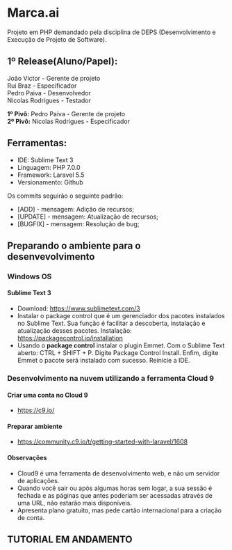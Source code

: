 # Marca.ai

Projeto em PHP demandado pela disciplina de DEPS (Desenvolvimento e Execução de Projeto de Software).

## 1º Release(Aluno/Papel):

João Victor - Gerente de projeto <br>
Rui Braz - Especificador <br>
Pedro Paiva - Desenvolvedor <br>
Nicolas Rodrígues - Testador <br>

**1º Pivô:** Pedro Paiva - Gerente de projeto <br>
**2º Pivô:** Nicolas Rodrígues - Especificador <br>

## Ferramentas:

* IDE: Sublime Text 3
* Linguagem: PHP 7.0.0
* Framework: Laravel 5.5
* Versionamento: Github

Os commits seguirão o seguinte padrão:
* [ADD] - mensagem: Adição de recursos;
* [UPDATE] - mensagem: Atualização de recursos;
* [BUGFIX] - mensagem: Resolução de bug;

## Preparando o ambiente para o desenvevolvimento

### Windows OS

#### Sublime Text 3

* Download: https://www.sublimetext.com/3
* Instalar o package control que é um gerenciador dos pacotes instalados no Sublime Text. Sua função é facilitar a descoberta, instalação e atualização desses pacotes. Instalação: https://packagecontrol.io/installation
* Usando o **package control** instalar o plugin Emmet. Com o Sublime Text aberto: CTRL + SHIFT + P. Digite Package Control Install. Enfim, digite Emmet o pacote será instalado com sucesso. Reinicie a IDE.

### Desenvolvimento na nuvem utilizando a ferramenta Cloud 9

#### Criar uma conta no Cloud 9

* https://c9.io/

#### Preparar ambiente

* https://community.c9.io/t/getting-started-with-laravel/1608

#### Observações

* Cloud9 é uma ferramenta de desenvolvimento web, e não um servidor de aplicações.
* Quando você sair ou após algumas horas sem logar, a sua sessão é fechada e as páginas que antes poderiam ser acessadas através de uma URL, não estarão mais disponíveis.
* Apresenta plano gratuito, mas pede cartão internacional para a criação de conta.

## TUTORIAL EM ANDAMENTO

